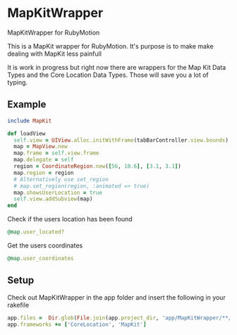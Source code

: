 MapKitWrapper
=============

MapKitWrapper for RubyMotion

This is a MapKit wrapper for RubyMotion. It's purpose is to make make dealing with MapKit less painfull

It is work in progress but right now there are wrappers for the Map Kit Data Types and the Core Location Data Types. Those will save you a lot of typing.

## Example
```ruby
include MapKit

def loadView
  self.view = UIView.alloc.initWithFrame(tabBarController.view.bounds)
  map = MapView.new
  map.frame = self.view.frame
  map.delegate = self
  region = CoordinateRegion.new([56, 10.6], [3.1, 3.1])
  map.region = region
  # Alternatively use set_region
  # map.set_region(region, :animated => true)
  map.showsUserLocation = true
  self.view.addSubview(map)
end
```    
Check if the users location has been found
```ruby
@map.user_located?
```    
Get the users coordinates
```ruby
@map.user_coordinates
```    
## Setup

Check out MapKitWrapper in the app folder and insert the following in your rakefile
```ruby
app.files =  Dir.glob(File.join(app.project_dir, 'app/MapKitWrapper/**/*.rb')) | Dir.glob(File.join(app.project_dir, 'app/**/*.rb'))
app.frameworks += ['CoreLocation', 'MapKit']
```
